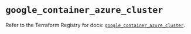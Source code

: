 # `google_container_azure_cluster`

Refer to the Terraform Registry for docs: [`google_container_azure_cluster`](https://registry.terraform.io/providers/hashicorp/google/6.15.0/docs/resources/container_azure_cluster).
